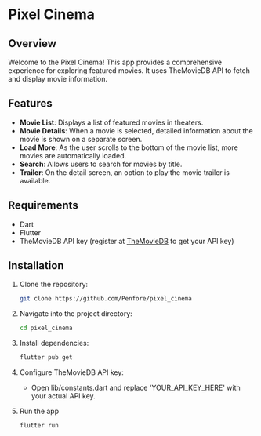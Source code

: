 # Pixel Cinema

## Overview

Welcome to the Pixel Cinema! This app provides a comprehensive experience for exploring featured movies. It uses TheMovieDB API to fetch and display movie information.

## Features

- **Movie List**: Displays a list of featured movies in theaters.
- **Movie Details**: When a movie is selected, detailed information about the movie is shown on a separate screen.
- **Load More**: As the user scrolls to the bottom of the movie list, more movies are automatically loaded.
- **Search**: Allows users to search for movies by title.
- **Trailer**: On the detail screen, an option to play the movie trailer is available.

## Requirements

- Dart
- Flutter
- TheMovieDB API key (register at [TheMovieDB](https://www.themoviedb.org/) to get your API key)

## Installation

1. Clone the repository:

   ```sh
   git clone https://github.com/Penfore/pixel_cinema
   ```

2. Navigate into the project directory:

    ```sh
    cd pixel_cinema
    ```
3. Install dependencies:

    ```sh
    flutter pub get
    ```
4. Configure TheMovieDB API key:

    - Open lib/constants.dart and replace 'YOUR_API_KEY_HERE' with your actual API key.

5. Run the app

    ```sh
    flutter run
    ```
